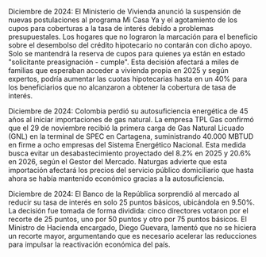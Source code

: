 Diciembre de 2024: El Ministerio de Vivienda anunció la suspensión de nuevas postulaciones al programa Mi Casa Ya y el agotamiento de los cupos para coberturas a la tasa de interés debido a problemas presupuestales. Los hogares que no lograron la marcación para el beneficio sobre el desembolso del crédito hipotecario no contarán con dicho apoyo. Solo se mantendrá la reserva de cupos para quienes ya están en estado "solicitante preasignación - cumple". Esta decisión afectará a miles de familias que esperaban acceder a vivienda propia en 2025 y según expertos, podría aumentar las cuotas hipotecarias hasta en un 40% para los beneficiarios que no alcanzaron a obtener la cobertura de tasa de interés.

Diciembre de 2024: Colombia perdió su autosuficiencia energética de 45 años al iniciar importaciones de gas natural. La empresa TPL Gas confirmó que el 29 de noviembre recibió la primera carga de Gas Natural Licuado (GNL) en la terminal de SPEC en Cartagena, suministrando 40.000 MBTUD en firme a ocho empresas del Sistema Energético Nacional. Esta medida busca evitar un desabastecimiento proyectado del 8.2% en 2025 y 20.6% en 2026, según el Gestor del Mercado. Naturgas advierte que esta importación afectará los precios del servicio público domiciliario que hasta ahora se había mantenido económico gracias a la autosuficiencia.    

Diciembre de 2024: El Banco de la República sorprendió al mercado al reducir su tasa de interés en solo 25 puntos básicos, ubicándola en 9.50%. La decisión fue tomada de forma dividida: cinco directores votaron por el recorte de 25 puntos, uno por 50 puntos y otro por 75 puntos básicos. El Ministro de Hacienda encargado, Diego Guevara, lamentó que no se hiciera un recorte mayor, argumentando que es necesario acelerar las reducciones para impulsar la reactivación económica del país.
